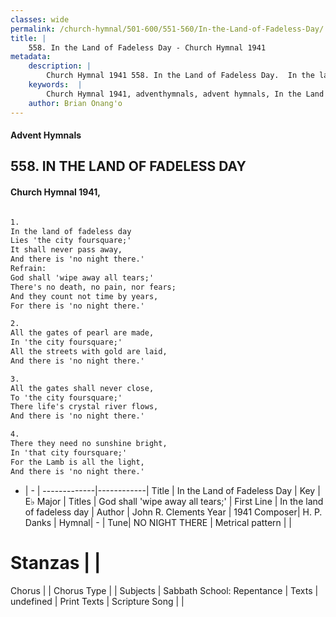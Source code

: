 ```yaml
---
classes: wide
permalink: /church-hymnal/501-600/551-560/In-the-Land-of-Fadeless-Day/
title: |
    558. In the Land of Fadeless Day - Church Hymnal 1941
metadata:
    description: |
        Church Hymnal 1941 558. In the Land of Fadeless Day.  In the land of fadeless day  Lies 'the city foursquare;'  It shall never pass away,  And there is 'no night there.'  
    keywords:  |
        Church Hymnal 1941, adventhymnals, advent hymnals, In the Land of Fadeless Day, In the land of fadeless day. God shall 'wipe away all tears;' 
    author: Brian Onang'o
---
```


#### Advent Hymnals
## 558. IN THE LAND OF FADELESS DAY
####  Church Hymnal 1941,

```txt

1.
In the land of fadeless day 
Lies 'the city foursquare;' 
It shall never pass away, 
And there is 'no night there.' 
Refrain:
God shall 'wipe away all tears;' 
There's no death, no pain, nor fears; 
And they count not time by years, 
For there is 'no night there.' 

2.
All the gates of pearl are made, 
In 'the city foursquare;' 
All the streets with gold are laid, 
And there is 'no night there.' 

3.
All the gates shall never close, 
To 'the city foursquare;' 
There life's crystal river flows, 
And there is 'no night there.' 

4.
There they need no sunshine bright, 
In 'that city foursquare;' 
For the Lamb is all the light, 
And there is 'no night there.'

```

- |   -  |
-------------|------------|
Title | In the Land of Fadeless Day |
Key | E♭ Major |
Titles | God shall 'wipe away all tears;'  |
First Line | In the land of fadeless day |
Author | John R. Clements
Year | 1941
Composer| H. P. Danks |
Hymnal|  - |
Tune| NO NIGHT THERE |
Metrical pattern | |
# Stanzas |  |
Chorus |  |
Chorus Type |  |
Subjects | Sabbath School: Repentance |
Texts | undefined |
Print Texts | 
Scripture Song |  |
    

